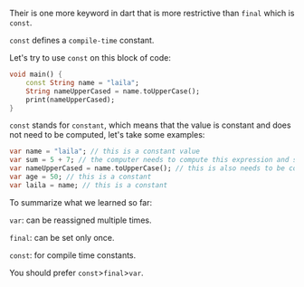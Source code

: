 Their is one more keyword in dart that is more restrictive than `final` which is `const`.

`const` defines a `compile-time` constant.

Let's try to use `const` on this block of code:

```dart
void main() {
    const String name = "laila";
    String nameUpperCased = name.toUpperCase();
    print(nameUpperCased);
}
```

`const` stands for `constant`, which means that the value is constant and does not need to be computed, let's take some examples:

```dart
var name = "laila"; // this is a constant value
var sum = 5 + 7; // the computer needs to compute this expression and sum 5 + 7 to give us 12, so this is not a constant value
var nameUpperCased = name.toUpperCase(); // this is also needs to be computed and the computer is doing something on the `name` and making it upperCase, so this is not a constant
var age = 50; // this is a constant
var laila = name; // this is a constant
```

To summarize what we learned so far:

`var`: can be reassigned multiple times.

`final`: can be set only once.

`const`: for compile time constants.

You should prefer `const`>`final`>`var`.
